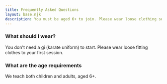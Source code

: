 ```yaml
---
title: Frequently Asked Questions
layout: base.njk
description: You must be aged 6+ to join. Please wear loose clothing suitable for sports to your first lesson.
---
```


### What should I wear?
You don't need a gi (karate uniform) to start. Please wear loose fitting clothes to your first session.

### What are the age requirements
We teach both children and adults, aged 6+.


